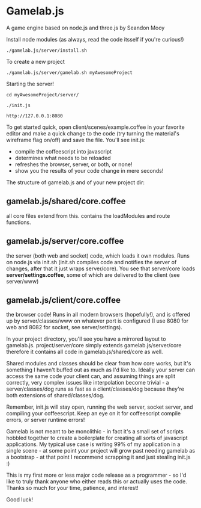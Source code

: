Gamelab.js
========

A game engine based on node.js and three.js by Seandon Mooy

Install node modules (as always, read the code itsself if you're curious!)

`./gamelab.js/server/install.sh`

To create a new project

`./gamelab.js/server/gamelab.sh myAwesomeProject`

Starting the server!

`cd myAwesomeProject/server/`

`./init.js`

`http://127.0.0.1:8080`

To get started quick, open client/scenes/example.coffee in your favorite editor and make a quick change to the code (try turning the material's wireframe flag on/off) and save the file. You'll see init.js:

- compile the coffeescript into javascript
- determines what needs to be reloaded
- refreshes the browser, server, or both, or none!
- show you the results of your code change in mere seconds!

The structure of gamelab.js and of your new project dir:

## gamelab.js/shared/core.coffee

all core files extend from this. contains the loadModules and route functions.

## gamelab.js/server/core.coffee

the server (both web and socket) code, which loads it own modules. Runs on node.js via init.sh (init.sh compiles code and notifies the server of changes, after that it just wraps server/core). You see that server/core loads **server/settings.coffee**, some of which are delivered to the client (see server/www)

## gamelab.js/client/core.coffee

the browser code! Runs in all modern browsers (hopefully!), and is offered up by server/classes/www on whatever port is configured (I use 8080 for web and 8082 for socket, see server/settings).

In your project directory, you'll see you have a mirrored layout to gamelab.js. project/server/core simply extends gamelab.js/server/core therefore it contains all code in gamelab.js/shared/core as well.

Shared modules and classes should be clear from how core works, but it's something I haven't buffed out as much as I'd like to. Ideally your server can access the same code your client can, and assuming things are split correctly, very complex issues like interpolation become trivial - a server/classes/dog runs as fast as a client/classes/dog because they're both extensions of shared/classes/dog.

Remember, init.js will stay open, running the web server, socket server, and compiling your coffeescript. Keep an eye on it for coffeescript compile errors, or server runtime errors!

Gamelab is not meant to be monolithic - in fact it's a small set of scripts hobbled together to create a boilerplate for creating all sorts of javascript applications. My typical use case is writing 99% of my application in a single scene - at some point your project will grow past needing gamelab as a bootstrap - at that point I recommend scrapping it and just stealing init.js :)

This is my first more or less major code release as a programmer - so I'd like to truly thank anyone who either reads this or actually uses the code. Thanks so much for your time, patience, and interest!

Good luck!